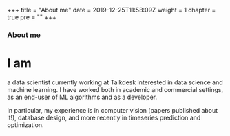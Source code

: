 +++
title = "About me"
date = 2019-12-25T11:58:09Z
weight = 1
chapter = true
pre = "<b></b>"
+++

### About me 

# I am 
a data scientist currently working at Talkdesk interested in data science and machine learning.
I have worked both in academic and commercial settings, as an end-user of ML algorithms and as a developer. 

In particular, my experience is in computer vision (papers published about it!), database design, and more recently in timeseries prediction and optimization. 


